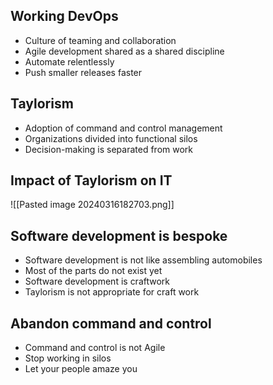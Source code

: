 ## Working DevOps
- Culture of teaming and collaboration
- Agile development shared as a shared discipline
- Automate relentlessly
- Push smaller releases faster

## Taylorism
- Adoption of command and control management
- Organizations divided into functional silos
- Decision-making is separated from work

## Impact of Taylorism on IT

![[Pasted image 20240316182703.png]]

## Software development is bespoke
- Software development is not like assembling automobiles
- Most of the parts do not exist yet
- Software development is craftwork
- Taylorism is not appropriate for craft work

## Abandon command and control
- Command and control is not Agile
- Stop working in silos
- Let your people amaze you